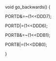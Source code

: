 void go_backwards() {

  PORTD&=~(1<<DDD7);
  
  PORTD|=(1<<DDD6);
  
  PORTB&=~(1<<DDB1);
  
  PORTB|=(1<<DDB0);
 
}
